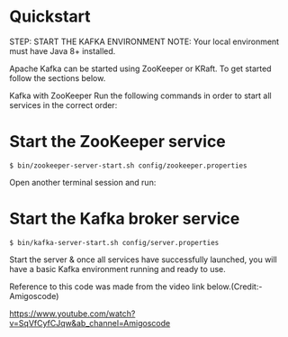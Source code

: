# Quickstart
STEP: START THE KAFKA ENVIRONMENT
NOTE: Your local environment must have Java 8+ installed.

Apache Kafka can be started using ZooKeeper or KRaft. To get started follow the sections below.

Kafka with ZooKeeper
Run the following commands in order to start all services in the correct order:

# Start the ZooKeeper service
```
$ bin/zookeeper-server-start.sh config/zookeeper.properties
```
Open another terminal session and run:


# Start the Kafka broker service
```
$ bin/kafka-server-start.sh config/server.properties
```
Start the server & once all services have successfully launched, you will have a basic Kafka environment running and ready to use.

Reference to this code was made from the video link below.(Credit:- Amigoscode)

https://www.youtube.com/watch?v=SqVfCyfCJqw&ab_channel=Amigoscode
